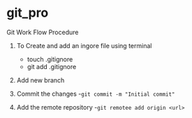 # git_pro

Git Work Flow Procedure 

1. To Create and add an ingore file using terminal
   * touch .gitignore
   * git add .gitignore

2. Add new branch
   
3. Commit the changes
	-``` git commit -m "Initial commit" ```

4. Add the remote repository
	-``` git remotee add origin <url> ```
